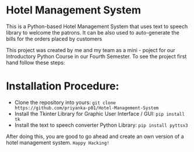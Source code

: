 # Hotel Management System
 This is a Python-based Hotel Management System that uses text to speech library to welcome the patrons. It can be also used to auto-generate the bills for the orders placed by customers

This project was created by me and my team as a mini - poject for our Introductory Python Course in our Fourth Semester. To see the project first hand follow these steps:

 # Installation Procedure:
 
 - Clone the repository into yours: `git clone https://github.com/priyanka-p01/Hotel-Management-System`
 - Install the Tkinter Library for Graphic User Interface / GUI: 
 `pip install tk`
 - Install the text to speech converter Python Library: `pip install pyttsx3`
 
 After doing this, you are good to go ahead and create an own version of a hotel management system. `Happy Hacking!`
